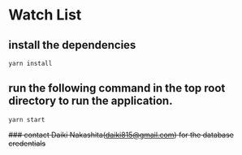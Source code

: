 # Watch List

## install the dependencies

```console
yarn install
```

## run the following command in the top root directory to run the application.

```console
yarn start
```

~~### contact Daiki Nakashita(daiki815@gmail.com) for the database credentials~~
